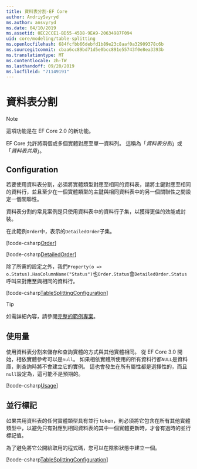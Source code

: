 ```yaml
---
title: 資料表分割-EF Core
author: AndriySvyryd
ms.author: ansvyryd
ms.date: 04/10/2019
ms.assetid: 0EC2CCE1-BD55-45D8-9EA9-20634987F094
uid: core/modeling/table-splitting
ms.openlocfilehash: 684fcfbb66debfd1b89e23c8aaf0a32909378c6b
ms.sourcegitcommit: cbaa6cc89bd71d5e0bcc891e55743f0e8ea3393b
ms.translationtype: MT
ms.contentlocale: zh-TW
ms.lasthandoff: 09/20/2019
ms.locfileid: "71149191"
---
```

# <a name="table-splitting"></a>資料表分割

>[!NOTE]
> 這項功能是在 EF Core 2.0 的新功能。

EF Core 允許將兩個或多個實體對應至單一資料列。 這稱為「_資料表分割_」或「_資料表共用_」。

## <a name="configuration"></a>Configuration

若要使用資料表分割，必須將實體類型對應至相同的資料表，請將主鍵對應至相同的資料行，並且至少在一個實體類型的主鍵與相同資料表中的另一個關聯性之間設定一個關聯性。

資料表分割的常見案例是只使用資料表中的資料行子集，以獲得更佳的效能或封裝。

在此範例`Order`中，表示的`DetailedOrder`子集。

[!code-csharp[Order](../../../samples/core/Modeling/TableSplitting/Order.cs?name=Order)]

[!code-csharp[DetailedOrder](../../../samples/core/Modeling/TableSplitting/DetailedOrder.cs?name=DetailedOrder)]

除了所需的設定之外，我們`Property(o => o.Status).HasColumnName("Status")`也`Order.Status`會`DetailedOrder.Status`呼叫來對應至與相同的資料行。

[!code-csharp[TableSplittingConfiguration](../../../samples/core/Modeling/TableSplitting/TableSplittingContext.cs?name=TableSplitting&highlight=3)]

> [!TIP]
> 如需詳細內容，請參閱[完整的範例專案](https://github.com/aspnet/EntityFramework.Docs/tree/master/samples/core/Modeling/TableSplitting)。

## <a name="usage"></a>使用量

使用資料表分割來儲存和查詢實體的方式與其他實體相同。 從 EF Core 3.0 開始，相依實體參考可以是`null`。 如果相依實體所使用的所有資料行都`NULL`是資料庫，則查詢時將不會建立它的實例。 這也會發生在所有屬性都是選擇性的，而且`null`設定為，這可能不是預期的。

[!code-csharp[Usage](../../../samples/core/Modeling/TableSplitting/Program.cs?name=Usage)]

## <a name="concurrency-tokens"></a>並行標記

如果共用資料表的任何實體類型具有並行 token，則必須將它包含在所有其他實體類型中，以避免只有對應到相同資料表的其中一個實體更新時，才會有過時的並行標記值。

為了避免將它公開給取用的程式碼，您可以在陰影狀態中建立一個。

[!code-csharp[TableSplittingConfiguration](../../../samples/core/Modeling/TableSplitting/TableSplittingContext.cs?name=ConcurrencyToken&highlight=2)]